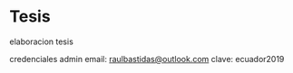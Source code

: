 # Tesis
elaboracion tesis 

credenciales admin
email:  raulbastidas@outlook.com
clave:  ecuador2019
